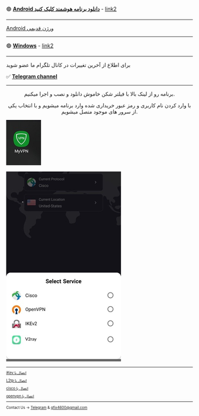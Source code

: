 

🟢 [**Android دانلود برنامه هوشمند کلیک کنید**](https://my.uupload.ir/dl/BvmraYQp) - [link2](https://www.mediafire.com/file/1xengglmo53tf4d/io.github.segas.myvpn-v2.67-51-release.apk/file)

---

 [Android  ورژن قدیمی](https://drive.google.com/uc?export=download&id=1Gj96dzEhWtm8P4fFnEli-F8deimAxTQS) 
 
---

🟢 [**Windows**](https://drive.google.com/file/d/19r3qO1on-Qm8LmMH2r3UyCCNu9g4L8kf/view?usp=sharing) - [link2](https://drive.usercontent.google.com/download?id=19r3qO1on-Qm8LmMH2r3UyCCNu9g4L8kf&export=download&authuser=0)

_____________________________________________________


برای اطلاع از آخرین تغییرات در کانال تلگرام ما عضو شوید

✅ [**Telegram channel**](https://t.me/+TOnGIN-7yqE8tPxm)

---

<center> 
        <p>
 برنامه رو از لینک بالا با فیلتر شکن خاموش دانلود و نصب و اجرا میکنیم.

با وارد کردن نام کاربری و رمز عبور خریداری شده وارد برنامه میشویم و با انتخاب یکی از سرور های موجود متصل میشویم.
        </p>
</center>


![alt text](myvpn/my1.jpg "Title")<small>

![alt text](myvpn/my4.jpg "Title")<small>

---
[iKev اتصال با](ikev.md)

[L2tp اتصال با](L2tp.md)

[cisco اتصال با ](openconnect.md) 

[openvpn اتصال با ](openvpn.md) 







________________________________________

Contact Us → [Telegram](http://t.me/fastfixgsm) & [gfix4600@gmail.com](mailto:gfix4600@gmail.com)   
